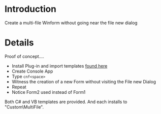 # Introduction #

Create a multi-file Winform without going near the file new dialog
# Details #

Proof of concept....

  * Install Plug-in and import templates [found here](http://www.rorybecker.co.uk/DevExpress/Community/Plugins/CR_MultiFileTemplates/)
  * Create Console App
  * Type `cnf<space> `
  * Witness the creation of a new Form without visiting the File new Dialog
  * Repeat
  * Notice Form2 used instead of Form1

Both C# and VB templates are provided. And each installs to "Custom\MultiFile".